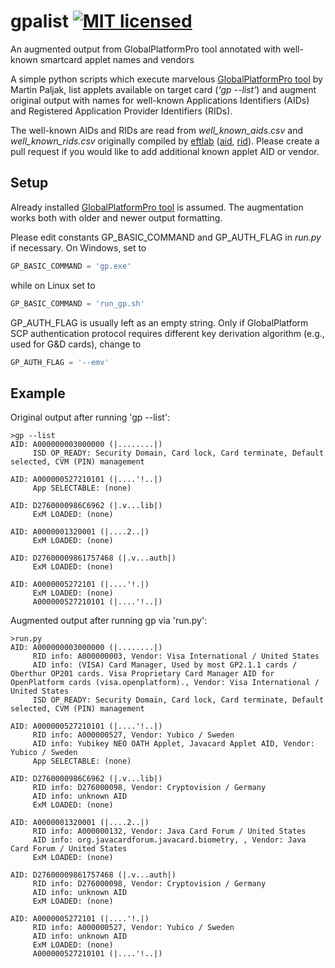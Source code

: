 # gpalist [![MIT licensed](https://img.shields.io/badge/license-MIT-blue.svg)](https://github.com/petrs/jcAIDScan/blob/master/LICENSE)
An augmented output from GlobalPlatformPro tool annotated with well-known smartcard applet names and vendors

A simple python scripts which execute marvelous [GlobalPlatformPro tool](https://github.com/martinpaljak/GlobalPlatformPro) by Martin Paljak, list applets available on target card (*'gp --list'*) and augment original output with names for well-known Applications Identifiers (AIDs) and Registered Application Provider Identifiers (RIDs). 

The well-known AIDs and RIDs are read from *well_known_aids.csv* and *well_known_rids.csv* originally compiled by [eftlab](https://www.eftlab.co.uk/) ([aid](https://www.eftlab.com.au/index.php/site-map/knowledge-base/211-emv-aid-rid-pix), [rid](https://www.eftlab.co.uk/index.php/site-map/knowledge-base/212-emv-rid)). Please create a pull request if you would like to add additional known applet AID or vendor.

## Setup
Already installed [GlobalPlatformPro tool](https://github.com/martinpaljak/GlobalPlatformPro) is assumed. The augmentation works both with older and newer output formatting.

Please edit constants GP_BASIC_COMMAND and GP_AUTH_FLAG in *run.py* if necessary. 
On Windows, set to 
```python
GP_BASIC_COMMAND = 'gp.exe'
```
while on Linux set to 
```python
GP_BASIC_COMMAND = 'run_gp.sh'
```
GP_AUTH_FLAG is usually left as an empty string. Only if GlobalPlatform SCP authentication protocol requires different key derivation algorithm (e.g., used for G&D cards), change to
```python
GP_AUTH_FLAG = '--emv'  
```

## Example
Original output after running 'gp --list':
```vim
>gp --list
AID: A000000003000000 (|........|)
     ISD OP_READY: Security Domain, Card lock, Card terminate, Default selected, CVM (PIN) management

AID: A000000527210101 (|....'!..|)
     App SELECTABLE: (none)

AID: D2760000986C6962 (|.v...lib|)
     ExM LOADED: (none)

AID: A0000001320001 (|....2..|)
     ExM LOADED: (none)

AID: D27600009861757468 (|.v...auth|)
     ExM LOADED: (none)

AID: A0000005272101 (|....'!.|)
     ExM LOADED: (none)
     A000000527210101 (|....'!..|)
```

Augmented output after running gp via 'run.py':
```vim
>run.py
AID: A000000003000000 (|........|)
     RID info: A000000003, Vendor: Visa International / United States
     AID info: (VISA) Card Manager, Used by most GP2.1.1 cards / Oberthur OP201 cards. Visa Proprietary Card Manager AID for OpenPlatform cards (visa.openplatform)., Vendor: Visa International / United States
     ISD OP_READY: Security Domain, Card lock, Card terminate, Default selected, CVM (PIN) management

AID: A000000527210101 (|....'!..|)
     RID info: A000000527, Vendor: Yubico / Sweden
     AID info: Yubikey NEO OATH Applet, Javacard Applet AID, Vendor: Yubico / Sweden
     App SELECTABLE: (none)

AID: D2760000986C6962 (|.v...lib|)
     RID info: D276000098, Vendor: Cryptovision / Germany
     AID info: unknown AID
     ExM LOADED: (none)

AID: A0000001320001 (|....2..|)
     RID info: A000000132, Vendor: Java Card Forum / United States
     AID info: org.javacardforum.javacard.biometry, , Vendor: Java Card Forum / United States
     ExM LOADED: (none)

AID: D27600009861757468 (|.v...auth|)
     RID info: D276000098, Vendor: Cryptovision / Germany
     AID info: unknown AID
     ExM LOADED: (none)

AID: A0000005272101 (|....'!.|)
     RID info: A000000527, Vendor: Yubico / Sweden
     AID info: unknown AID
     ExM LOADED: (none)
     A000000527210101 (|....'!..|)
```
